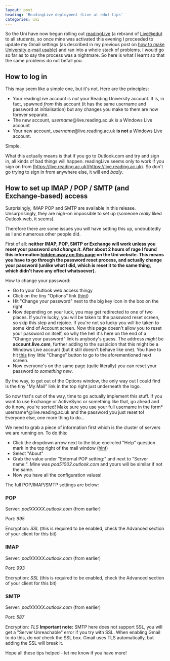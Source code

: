 ```yaml
---
layout: post
heading: 'ReadingLive deployment (Live at edu) tips'
categories: uni
---
```


So the Uni have now begun rolling out [readingLive](https://live.reading.ac.uk) (a rebrand of [Live@edu](http://my.liveatedu.com/)) to all students, so once mine was activated this evening I proceeded to update my Gmail settings (as described in my previous post on [how to make University e-mail usable](http://www.chris-alexander.co.uk/2847)) and ran into a whole stack of problems. I would go so far as to say the process was a nightmare. So here is what I learnt so that the same problems do not befall you.

## How to log in

This may seem like a simple one, but it's not. Here are the principles:

* Your readingLive account is *not* your Reading University account. It is, in fact, spawned *from* this account (it has the same username and password at initialisation) but any changes you make to them are now forever separate.
* The new account, *username*@live.reading.ac.uk is a Windows Live account
* Your new account, *username*@live.reading.ac.uk **is not** a Windows Live account.

Simple.

What this actually means is that if you go to Outlook.com and try and sign in, all kinds of bad things will happen. readingLive seems only to work if you sign on from [https://live.reading.ac.uk](https://live.reading.ac.uk). So don't go trying to sign in from anywhere else, it will end *badly*.

## How to set up IMAP / POP / SMTP (and Exchange-based) access

Surprisingly, IMAP POP and SMTP are available in this release. Unsurprisingly, they are nigh-on impossible to set up (someone *really* liked Outlook web, it seems).

Therefore there are some issues you will have setting this up, undoubtedly as I and numerous other people did.

First of all: **neither IMAP, POP, SMTP or Exchange will work unless you reset your password *and change it*. After about 2 hours of rage I found this information [hidden away on this page](http://www.reading.ac.uk/internal/readinglive/its-rl-email-client-setup.aspx) on the Uni website. This means you have to go through the password reset process, and actually change your password (unlike what I did, which is reset it to the same thing, which didn't have any effect whatsoever).**

How to change your password:

* Go to your Outlook web access thingy
* Click on the tiny "Options" link ([hint](http://resources.chris-alexander.co.uk/liveatedu/options.png))
* Hit "Change your password" next to the big key icon in the box on the right
* Now depending on your luck, you may get redirected to one of two places. If you're lucky, you will be taken to the password reset screen, so skip this step and rejoice. If you're not so lucky you will be taken to some kind of Account screen. Now this page doesn't allow you to reset your password on itself, so why the hell it's here on the end of a "Change your password" link is anybody's guess. The address *might* be **account.live.com**, further adding to the suspicion that this might be a Windows Live account (but it still doesn't behave like one). You have to hit [this](http://resources.chris-alexander.co.uk/liveatedu/account.png) tiny little "Change" button to go to the aforementioned next screen.
* Now everyone's on the same page (quite literally) you can reset your password *to something new*.

By the way, to get out of the Options window, the only way out I could find is the tiny "My Mail" link in the top right just underneath the logo.

So now that's out of the way, time to go actually implement this stuff. If you want to use Exchange or ActiveSync or something like that, go ahead and do it now, you're sorted! Make sure you use your full username in the form* username*@live.reading.ac.uk and the password you just reset to! Everyone else, one more thing to do...

We need to grab a piece of information first which is the cluster of servers we are running on. To do this:

* Click the dropdown arrow next to the blue encircled "Help" question mark in the top right of the mail window ([hint](http://resources.chris-alexander.co.uk/liveatedu/dropdown.png))
* Select "About"
* Grab the value under "External POP setting:" and next to "Server name:". Mine was *pod51002.outlook.com* and yours will be similar if not the same.
* Now you have all the configuration values!

The full POP/IMAP/SMTP settings are below:

### POP

Server: *podXXXXX.outlook.com* (from earlier)

Port: *995*

Encryption: *SSL* (this is required to be enabled, check the Advanced section of your client for this bit)

### IMAP

Server: *podXXXXX.outlook.com* (from earlier)

Port: *993*

Encryption: *SSL* (this is required to be enabled, check the Advanced section of your client for this bit)

### SMTP

Server: *podXXXXX.outlook.com* (from earlier)

Port: *587*

Encryption: *TLS* **Important note:** SMTP here does not support SSL, you will get a "Server Unreachable" error if you try with SSL. When enabling Gmail to do this, do *not* check the SSL box. Gmail uses TLS automatically, but adding the SSL will break it.

Hope all these tips helped - let me know if you have more!
